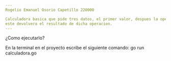 ```yaml
---
Rogelio Emanuel Osorio Capetillo 220000

Calculadora basica que pide tres datos, el primer valor, despues la operacion y otro valor
este devolvera el resultado de dicha operacion.
---
```


¿Como ejecutarlo?

En la terminal en el proyecto escribe el siguiente comando: go run calculadora.go
